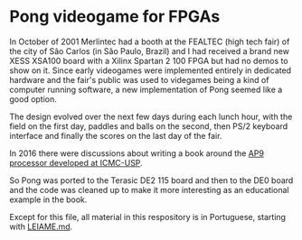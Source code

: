 # Pong videogame for FPGAs

In October of 2001 Merlintec had a booth at the FEALTEC (high tech fair) of
the city of São Carlos (in São Paulo, Brazil) and I had received a brand new
XESS XSA100 board with a Xilinx Spartan 2 100 FPGA but had no demos to show
on it. Since early videogames were implemented entirely in dedicated hardware
and the fair's public was used to videgames being a kind of computer running
software, a new implementation of Pong seemed like a good option.

The design evolved over the next few days during each lunch hour, with
the field on the first day, paddles and balls on the second, then PS/2
keyboard interface and finally the scores on the last day of the fair.

In 2016 there were discussions about writing a book around the [AP9 processor
developed at ICMC-USP](https://github.com/simoesusp/Processador-ICMC).

So Pong was ported to the Terasic DE2 115 board and then to the DE0 board and
the code was cleaned up to make it more interesting as an educational example
in the book.

Except for this file, all material in this respository is in Portuguese,
starting with [LEIAME.md](LEIAME.md).
